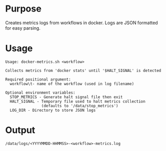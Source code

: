 # Purpose
Creates metrics logs from workflows in docker. Logs are JSON formatted for easy parsing.

# Usage
```
Usage: docker-metrics.sh <workflow>

Collects metrics from 'docker stats' until '$HALT_SIGNAL' is detected

Required positional argument:
  workflow\t- name of the workflow (used in log filename)

Optional environment variables:
  STOP_METRICS - Generate halt signal file then exit
  HALT_SIGNAL - Temporary file used to halt metrics collection
                (defaults to '/data/stop_metrics')
  LOG_DIR - Directory to store JSON logs
```

# Output
`/data/logs/<YYYYMMDD-HHMMSS>-<workflow>-metrics.log`
